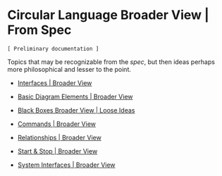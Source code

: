 Circular Language Broader View | From Spec
==========================================

`[ Preliminary documentation ]`

Topics that may be recognizable from the *spec*, but then ideas perhaps more philosophical and lesser to the point.

- [Interfaces | Broader View](interfaces-broader-view)

- [Basic Diagram Elements | Broader View](basic-diagram-elements-broader-view.md)

- [Black Boxes Broader View | Loose Ideas](black-boxes-broader-view-loose-ideas.md)

- [Commands | Broader View](commands-broader-view)

- [Relationships | Broader View](relationships-broader-view.md)

- [Start & Stop | Broader View](start-and-stop-broader-view.md)

- [System Interfaces | Broader View](system-interfaces-broader-view.md)
